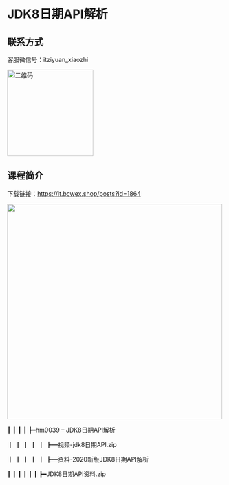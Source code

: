# JDK8日期API解析

## 联系方式

客服微信号：itziyuan_xiaozhi

<img src="https://ziyuanyun.oss-cn-guangzhou.aliyuncs.com/common/20240614073449/666b82192834a.jpg" width="200" height="200" alt="二维码">

## 课程简介

下载链接：https://it.bcwex.shop/posts?id=1864

<img src="https://ziyuanyun.oss-cn-guangzhou.aliyuncs.com/yun/20240515183551/66449007c8e73.jpg" width="500" alt="">

  ┃ ┃ ┃ ┃ ┣━hm0039 &#8211; JDK8日期API解析

 ┃ ┃ ┃ ┃ ┃ ┣━视频-jdk8日期API.zip

 ┃ ┃ ┃ ┃ ┃ ┣━资料-2020新版JDK8日期API解析

 ┃ ┃ ┃ ┃ ┃ ┃ ┣━JDK8日期API资料.zip

  